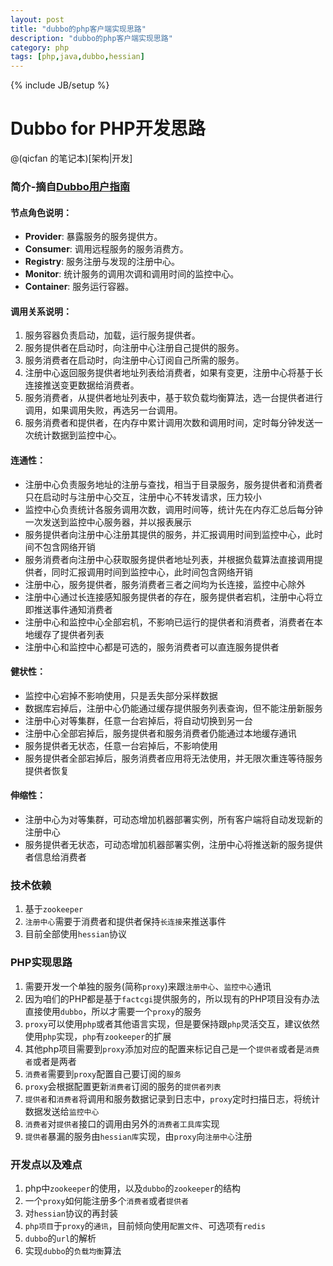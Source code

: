 ```yaml
---
layout: post
title: "dubbo的php客户端实现思路"
description: "dubbo的php客户端实现思路"
category: php
tags: [php,java,dubbo,hessian]
---
```

{% include JB/setup %}

# Dubbo for PHP开发思路

@(qicfan 的笔记本)[架构|开发]

### 简介-摘自[Dubbo用户指南](http://alibaba.github.io/dubbo-doc-static/User+Guide-zh.htm#UserGuide-zh-%E6%9C%8D%E5%8A%A1%E6%8F%90%E4%BE%9B%E8%80%85)

#### 节点角色说明：
- **Provider**: 暴露服务的服务提供方。
- **Consumer**: 调用远程服务的服务消费方。
- **Registry**: 服务注册与发现的注册中心。
- **Monitor**: 统计服务的调用次调和调用时间的监控中心。
- **Container**: 服务运行容器。

#### 调用关系说明：
1. 服务容器负责启动，加载，运行服务提供者。
2. 服务提供者在启动时，向注册中心注册自己提供的服务。
3. 服务消费者在启动时，向注册中心订阅自己所需的服务。
4. 注册中心返回服务提供者地址列表给消费者，如果有变更，注册中心将基于长连接推送变更数据给消费者。
5. 服务消费者，从提供者地址列表中，基于软负载均衡算法，选一台提供者进行调用，如果调用失败，再选另一台调用。
6. 服务消费者和提供者，在内存中累计调用次数和调用时间，定时每分钟发送一次统计数据到监控中心。

#### 连通性：
- 注册中心负责服务地址的注册与查找，相当于目录服务，服务提供者和消费者只在启动时与注册中心交互，注册中心不转发请求，压力较小
- 监控中心负责统计各服务调用次数，调用时间等，统计先在内存汇总后每分钟一次发送到监控中心服务器，并以报表展示
- 服务提供者向注册中心注册其提供的服务，并汇报调用时间到监控中心，此时间不包含网络开销
- 服务消费者向注册中心获取服务提供者地址列表，并根据负载算法直接调用提供者，同时汇报调用时间到监控中心，此时间包含网络开销
- 注册中心，服务提供者，服务消费者三者之间均为长连接，监控中心除外
- 注册中心通过长连接感知服务提供者的存在，服务提供者宕机，注册中心将立即推送事件通知消费者
- 注册中心和监控中心全部宕机，不影响已运行的提供者和消费者，消费者在本地缓存了提供者列表
- 注册中心和监控中心都是可选的，服务消费者可以直连服务提供者

#### 健状性：
- 监控中心宕掉不影响使用，只是丢失部分采样数据
- 数据库宕掉后，注册中心仍能通过缓存提供服务列表查询，但不能注册新服务
- 注册中心对等集群，任意一台宕掉后，将自动切换到另一台
- 注册中心全部宕掉后，服务提供者和服务消费者仍能通过本地缓存通讯
- 服务提供者无状态，任意一台宕掉后，不影响使用
- 服务提供者全部宕掉后，服务消费者应用将无法使用，并无限次重连等待服务提供者恢复

#### 伸缩性：
- 注册中心为对等集群，可动态增加机器部署实例，所有客户端将自动发现新的注册中心
- 服务提供者无状态，可动态增加机器部署实例，注册中心将推送新的服务提供者信息给消费者


### 技术依赖
1. 基于`zookeeper`
2. `注册中心`需要于消费者和提供者保持`长连接`来推送事件
3. 目前全部使用`hessian`协议

### PHP实现思路
1. 需要开发一个单独的服务(简称`proxy`)来跟`注册中心`、`监控中心`通讯
2. 因为咱们的PHP都是基于`factcgi`提供服务的，所以现有的PHP项目没有办法直接使用`dubbo`，所以才需要一个`proxy`的服务
3. `proxy`可以使用`php`或者其他语言实现，但是要保持跟`php`灵活交互，建议依然使用`php`实现，`php`有`zookeeper`的扩展
4. 其他php项目需要到`proxy`添加对应的配置来标记自己是一个`提供者`或者是`消费者`或者是两者
5. `消费者`需要到`proxy`配置自己要订阅的`服务`
6. `proxy`会根据配置更新`消费者`订阅的服务的`提供者列表`
7. `提供者`和`消费者`将调用和服务数据记录到日志中，`proxy`定时扫描日志，将统计数据发送给`监控中心`
8. `消费者`对`提供者`接口的调用由另外的`消费者工具库`实现
9. `提供者`暴漏的服务由`hessian库`实现，由`proxy`向`注册中心`注册

### 开发点以及难点
1. php中`zookeeper`的使用，以及`dubbo`的`zookeeper`的结构
2. 一个`proxy`如何能注册多个`消费者`或者`提供者`
3. 对`hessian`协议的再封装
4. `php项目`于`proxy`的`通讯`，目前倾向使用`配置文件`、可选项有`redis`
5. `dubbo`的`url`的解析
6. 实现`dubbo`的`负载均衡`算法
